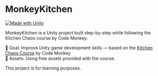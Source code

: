 # MonkeyKitchen
[![Made with Unity](https://img.shields.io/badge/Made%20with-Unity-57b9d3.svg?style=flat&logo=unity)](https://unity3d.com)

MonkeyKitchen is a Unity project built step-by-step while following the Kitchen Chaos course by Code Monkey.

🎯 Goal: Improve Unity game development skills — based on the [Kitchen Chaos Course](https://unitycodemonkey.com/kitchenchaoscourse.php) by Code Monkey  
🧩 Assets: Using free assets provided with the course.

This project is for learning purposes.
